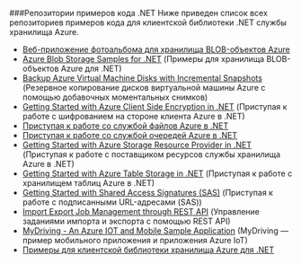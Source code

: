###<a name="net-sample-code-repositories"></a>Репозитории примеров кода .NET
Ниже приведен список всех репозиториев примеров кода для клиентской библиотеки .NET службы хранилища Azure.

* [Веб-приложение фотоальбома для хранилища BLOB-объектов Azure](https://azure.microsoft.com/en-us/resources/samples/storage-blobs-dotnet-webapp/)
* [Azure Blob Storage Samples for .NET](https://azure.microsoft.com/en-us/resources/samples/storage-blob-dotnet-getting-started/) (Примеры для хранилища BLOB-объектов Azure для .NET)
* [Backup Azure Virtual Machine Disks with Incremental Snapshots](https://azure.microsoft.com/en-us/resources/samples/storage-blob-dotnet-back-up-with-incremental-snapshots/) (Резервное копирование дисков виртуальной машины Azure с помощью добавочных моментальных снимков)
* [Getting Started with Azure Client Side Encryption in .NET](https://azure.microsoft.com/en-us/resources/samples/storage-dotnet-client-side-encryption/) (Приступая к работе с шифрованием на стороне клиента Azure в .NET)
* [Приступая к работе со службой файлов Azure в .NET](https://azure.microsoft.com/en-us/resources/samples/storage-file-dotnet-getting-started/)
* [Приступая к работе со службой очередей Azure в .NET](https://azure.microsoft.com/en-us/resources/samples/storage-queue-dotnet-getting-started/)
* [Getting Started with Azure Storage Resource Provider in .NET](https://azure.microsoft.com/en-us/resources/samples/storage-dotnet-resource-provider-getting-started/) (Приступая к работе с поставщиком ресурсов службы хранилища Azure в .NET)
* [Getting Started with Azure Table Storage in .NET](https://azure.microsoft.com/en-us/resources/samples/storage-table-dotnet-getting-started/) (Приступая к работе с хранилищем таблиц Azure в .NET)
* [Getting Started with Shared Access Signatures (SAS)](https://azure.microsoft.com/en-us/resources/samples/storage-dotnet-sas-getting-started/) (Приступая к работе с подписанными URL-адресами (SAS))
* [Import Export Job Management through REST API](https://azure.microsoft.com/en-us/resources/samples/storage-dotnet-import-export-job-management/) (Управление заданиями импорта и экспорта с помощью REST API)
* [MyDriving - An Azure IOT and Mobile Sample Application](https://azure.microsoft.com/en-us/resources/samples/mydriving/) (MyDriving — пример мобильного приложения и приложения Azure IoT)
* [Примеры для клиентской библиотеки хранилища Azure для .NET](https://github.com/Azure/azure-storage-net/tree/master/Samples/GettingStarted)

<!--HONumber=Jan17_HO2-->


